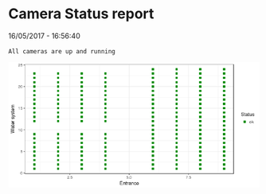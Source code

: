 Camera Status report
================
16/05/2017 - 16:56:40

    All cameras are up and running

![](camreport_files/figure-markdown_github/unnamed-chunk-2-1.png)
